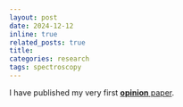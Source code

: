 ```yaml
---
layout: post
date: 2024-12-12
inline: true
related_posts: true
title: 
categories: research
tags: spectroscopy
---
```


I have published my very first [**opinion** paper](https://doi.org/10.3390/electronics13244906).